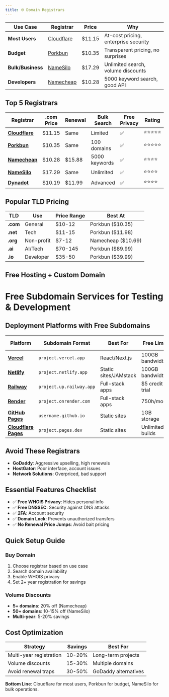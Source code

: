 ```yaml
---
title: 🌐 Domain Registrars  
---
```


| Use Case | Registrar | Price | Why |
|----------|-----------|-------|-----|
| **Most Users** | [Cloudflare](https://domains.cloudflare.com) | $11.15 | At-cost pricing, enterprise security |
| **Budget** | [Porkbun](https://porkbun.com) | $10.35 | Transparent pricing, no surprises |
| **Bulk/Business** | [NameSilo](https://namesilo.com) | $17.29 | Unlimited search, volume discounts |
| **Developers** | [Namecheap](https://namecheap.com) | $10.28 | 5000 keyword search, good API |

## Top 5 Registrars

| Registrar | .com Price | Renewal | Bulk Search | Free Privacy | Rating |
|-----------|------------|---------|-------------|--------------|--------|
| **[Cloudflare](https://domains.cloudflare.com)** | $11.15 | Same | Limited | ✅ | ⭐⭐⭐⭐⭐ |
| **[Porkbun](https://porkbun.com)** | $10.35 | Same | 100 domains | ✅ | ⭐⭐⭐⭐⭐ |
| **[Namecheap](https://namecheap.com)** | $10.28 | $15.88 | 5000 keywords | ✅ | ⭐⭐⭐⭐ |
| **[NameSilo](https://namesilo.com)** | $17.29 | Same | Unlimited | ✅ | ⭐⭐⭐⭐ |
| **[Dynadot](https://dynadot.com)** | $10.19 | $11.99 | Advanced | ✅ | ⭐⭐⭐⭐ |

## Popular TLD Pricing

| TLD | Use | Price Range | Best At |
|-----|-----|-------------|---------|
| **.com** | General | $10-12 | Porkbun ($10.35) |
| **.net** | Tech | $11-15 | Porkbun ($11.98) |
| **.org** | Non-profit | $7-12 | Namecheap ($10.69) |
| **.ai** | AI/Tech | $70-145 | Porkbun ($89.99) |
| **.io** | Developer | $35-50 | Porkbun ($39.99) |

## Free Hosting + Custom Domain
# Free Subdomain Services for Testing & Development

## Deployment Platforms with Free Subdomains

| Platform | Subdomain Format | Best For | Free Limits | Custom Domain |
|----------|------------------|----------|-------------|---------------|
| **[Vercel](https://vercel.com)** | `project.vercel.app` | React/Next.js | 100GB bandwidth | ✅ Free |
| **[Netlify](https://netlify.com)** | `project.netlify.app` | Static sites/JAMstack | 100GB bandwidth | ✅ Free |
| **[Railway](https://railway.app)** | `project.up.railway.app` | Full-stack apps | $5 credit trial | ✅ Free |
| **[Render](https://render.com)** | `project.onrender.com` | Full-stack apps | 750h/month | ✅ Free |
| **[GitHub Pages](https://pages.github.com)** | `username.github.io` | Static sites | 1GB storage | ✅ Free |
| **[Cloudflare Pages](https://pages.cloudflare.com)** | `project.pages.dev` | Static sites | Unlimited builds | ✅ Free |

## Avoid These Registrars

- **GoDaddy**: Aggressive upselling, high renewals
- **HostGator**: Poor interface, account issues
- **Network Solutions**: Overpriced, bad support

## Essential Features Checklist

- ✅ **Free WHOIS Privacy**: Hides personal info
- ✅ **Free DNSSEC**: Security against DNS attacks  
- ✅ **2FA**: Account security
- ✅ **Domain Lock**: Prevents unauthorized transfers
- ✅ **No Renewal Price Jumps**: Avoid bait pricing

## Quick Setup Guide

### Buy Domain
1. Choose registrar based on use case
2. Search domain availability
3. Enable WHOIS privacy
4. Set 2+ year registration for savings


### Volume Discounts
- **5+ domains**: 20% off (Namecheap)
- **50+ domains**: 10-15% off (NameSilo)
- **Multi-year**: 5-20% savings

## Cost Optimization

| Strategy | Savings | Best For |
|----------|---------|----------|
| Multi-year registration | 10-20% | Long-term projects |
| Volume discounts | 15-30% | Multiple domains |
| Avoid renewal traps | 30-50% | GoDaddy alternatives |

**Bottom Line**: Cloudflare for most users, Porkbun for budget, NameSilo for bulk operations.
